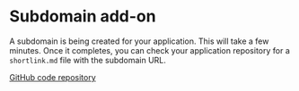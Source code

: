 # Subdomain add-on

A subdomain is being created for your application.
This will take a few minutes.
Once it completes, you can check your application repository for a `shortlink.md` file with the subdomain URL.

[GitHub code repository](https://github.com/${github_organization_name}/{{.ApplicationName}})
